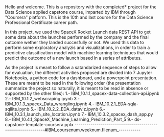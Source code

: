 ### 
Hello and welcome. 
This is a repository with the completed* project for the Data Science applied capstone 
course, imparted by IBM through "Coursera" platform. This is the 10th and last course for 
the Data Science Professional Certificate career path.

In this project, we used the SpaceX Rocket Launch data REST API to get some data about the 
launches performed by the company and the final outcome wether they landed succesfully or not. We 
used this data to perform some exploratory analyzis and visualizations, in order to train a 
predictive classification model with machine learning techniques that would predict the outcome 
of a new launch based in a series of attributes. 

As the project is meant to follow a satandarized sequence of steps to allow for evaluation, 
the different activities proposed are divided into 7 Jupyter Notebooks, a python code for a dashboard, 
and a powerpoint presentation. These are meant to be read in the following order (the presentation 
summarize the project so naturally, it is meant to be read in absence or supported by the other 
files):
1.- IBM_10.1.1_spacex-data-collection-api.ipynb
2.- IBM_10.1.2_webscraping.ipynb
3.- IBM_10.1.3_spacex_Data_wrangling.ipynb
4.- IBM_10.2.1_EDA-sqla-sqllite.ipynb
5.- IBM_10.2.2_EDA_dataviz.ipynb
6.- IBM_10.3.1_launch_site_location.ipynb
7.- IBM_10.3.2_spacex_dash_app.py
8.- IBM_10.4.1_SpaceX_Machine_Learning_Prediction_Part_5
9.- ds-capstone-template-coursera.pptx
--------------------------------------------------------------#IBM_coursenum.weeknum.filenum_-----------
